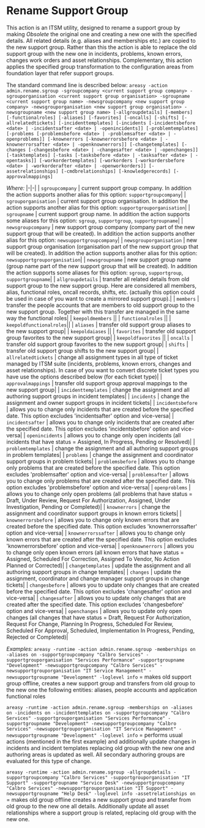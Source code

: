 # Rename Support Group

This action is an ITSM utility, designed to rename a support group by making _Obsolete_ the original one and creating a new one with the specified details.
All related details (e.g. aliases and memberships etc.) are copied to the new support group.
Rather than this the action is able to replace the old support group with the new one in incidents, problems, known errors, changes work orders and asset relationships.
Complementary, this action applies the specified group transformation to the configuration areas from foundation layer that refer support groups.

The standard command line is described below:
``
areasy -action admin.rename.sgroup
		-sgroupcompany <current support group company> -sgrouporganisation <current support group organisation> -sgroupname <current support group name>
		-newsgroupcompany <new support group company> -newsgrouporganisation <new support group organisation> -newsgroupname <new support group name>
		[-allgroupdetails]
		[-members] [-functionalroles] [-aliases] [-favorites] [-oncalls] [-shifts]
		[-allrelatedtickets]
		[-incidenttemplates] [-incidents [-incidentsbefore <date> | -incidentsafter <date> | -openincidents]]
		[-problemtemplates]	[-problems [-problemsbefore <date> | -problemsafter <date> | -openproblems]]
		[-knownerrors [-knownerrorsbefore <date> | -knownerrorsafter <date> | -openknownerrors]]
		[-changetemplates] [-changes [-changesbefore <date> | -changesafter <date> | -openchanges]]
		[-tasktemplates] [-tasks [-tasksbefore <date> | -tasksafter <date> | -opentasks]]
		[-workordertemplates] [-workorders [-workordersbefore <date> | -workorderafter <date> | -openworkorders]]
		[-assetrelationships] [-cmdbrelationships] [-knowledgerecords]
		[-approvalmappings]
``

*Where:*
|-|-|
| `sgroupcompany`         | current support group company. In addition the action supports another alias for this option: `supportgroupcompany`|
| `sgrouporganisation`    | current support group organisation. In addition the action supports another alias for this option: `supportgrouporganisation`|
| `sgroupname`            | current support group name. In addition the action supports some aliases for this option: `sgroup`, `supportgroup`, `supportgroupname`|
| `newsgroupcompany`      | new support group company (company part of the new support group that will be created). In addition the action supports another alias for this option: `newsupportgroupcompany`|
| `newsgrouporganisation` | new support group organisation (organisation part of the new support group that will be created). In addition the action supports another alias for this option: `newsupportgrouporganisation`|
| `newsgroupname`         | new support group name (group name part of the new support group that will be created). In addition the action supports some aliases for this option: `sgroup`, `supportgroup`, `supportgroupname`|
| `allgroupdetails`       | transfer all related details from old support group to the new support group. Here are considered all members, alias, functional roles, oncall records, shifts, etc. (actually this option could be used in case of you want to create a mirrored support group).|
| `members`               | transfer the people accounts that are members to old support group to the new support group. Together with this transfer are managed in the same way the functional roles|
| `keepoldmembers`        ||
| `functionalroles`       ||
| `keepoldfunctionalroles`||
| `aliases`               | transfer old support group aliases to the new support group|
| `keepoldaiases`         ||
| `favorites`             | transfer old support group favorites to the new support group|
| `keepoldfavorites`      ||
| `oncalls`               | transfer old support group favorites to the new support group|
| `shifts`                | transfer old support group shifts to the new support group|
| `allrelatedtickets`     | change all assignment types in all type of ticket managed by ITSM suite (incidents, problems, known errors, changes and asset relationships). In case of you want to convert discrete ticket types you have use the options described below (for each ticket type)|
| `approvalmappings`      | transfer old support group approval mappings to the new support group|
| `incidenttemplates`     | change the assignment and all authoring support groups in incident templates|
| `incidents`             | change the assignment and owner support groups in incident tickets|
| `incidentsbefore`       | allows you to change only incidents that are created before the specified date. This option excludes 'incidentsafter' option and vice-versa|
| `incidentsafter`        | allows you to change only incidents that are created after the specified date. This option excludes 'incidentsbefore' option and vice-versa|
| `openincidents`         | allows you to change only open incidents (all incidents that have status = Assigned, In Progress, Pending or Resolved)|
| `problemtemplates`      | change the assignment and all authoring support groups in problem templates|
| `problems`              | change the assignment and coordinator support groups in problem tickets|
| `problemsbefore`        | allows you to change only problems that are created before the specified date. This option excludes 'problemsafter' option and vice-versa|
| `problemsafter`         | allows you to change only problems that are created after the specified date. This option excludes 'problemsbefore' option and vice-versa|
| `openproblems`          | allows you to change only open problems (all problems that have status = Draft, Under Review, Request For Authorization, Assigned, Under Investigation, Pending or Completed)|
| `knownerrors`           | change the assignment and coordinator support groups in known errors tickets|
| `knownerrorsbefore`     | allows you to change only known errors that are created before the specified date. This option excludes 'knownerrorssafter' option and vice-versa|
| `knownerrorssafter`     | allows you to change only known errors that are created after the specified date. This option excludes 'knownerrorsbefore' option and vice-versa|
| `openknownerrors`       | allows you to change only open known errors (all known errors that have status = Assigned, Scheduled For Correction, Assigned To Vendor, No Action Planned or Corrected)|
| `changetemplates`       | update the assignment and all authoring support groups in change templates|
| `changes`               | update the assignment, coordinator and change manager support groups in change tickets|
| `changesbefore`         | allows you to update only changes that are created before the specified date. This option excludes 'changesafter' option and vice-versa|
| `changesafter`          | allows you to update only changes that are created after the specified date. This option excludes 'changesbefore' option and vice-versa|
| `openchanges`           | allows you to update only open changes (all changes that have status = Draft, Request For Authorization, Request For Change, Planning In Progress, Scheduled For Review, Scheduled For Approval, Scheduled, Implementation In Progress, Pending, Rejected or Completed)|

_Examples:_
`areasy -runtime -action admin.rename.sgroup -memberships on -aliases on -supportgroupcompany "Calbro Services" -supportgrouporganisation "Services Performance" -supportgroupname "Development" -newsupportgroupcompany "Calbro Services" -newsupportgrouporganisation "IT Service Management" -newsupportgroupname "Development" -loglevel info`
= makes old support group offline, creates a new support group and transfers from old group to the new one the following entities: aliases, people accounts and application functional roles

`areasy -runtime -action admin.rename.sgroup -memberships on -aliases on -incidents on -incidenttemplates on -supportgroupcompany "Calbro Services" -supportgrouporganisation "Services Performance" -supportgroupname "Development" -newsupportgroupcompany "Calbro Services" -newsupportgrouporganisation "IT Service Management" -newsupportgroupname "Development" -loglevel info`
= performs usual actions (mentioned in the first example) and additionally update changes in incidents and incident templates replacing old group with the new one and authoring areas is updated as well. All secondary authoring groups are evaluated for this type of change.

`areasy -runtime -action admin.rename.sgroup -allgroupdetails -supportgroupcompany "Calbro Services" -supportgrouporganisation "IT Support" -supportgroupname "Service Desk" -newsupportgroupcompany "Calbro Services" -newsupportgrouporganisation "IT Support" -newsupportgroupname "Help Desk" -loglevel info -assetrelationships on`
= makes old group offline creates a new support group and transfer from old group to the new one all details. Additionally update all asset relationships where a support group is related, replacing old group with the new one.
